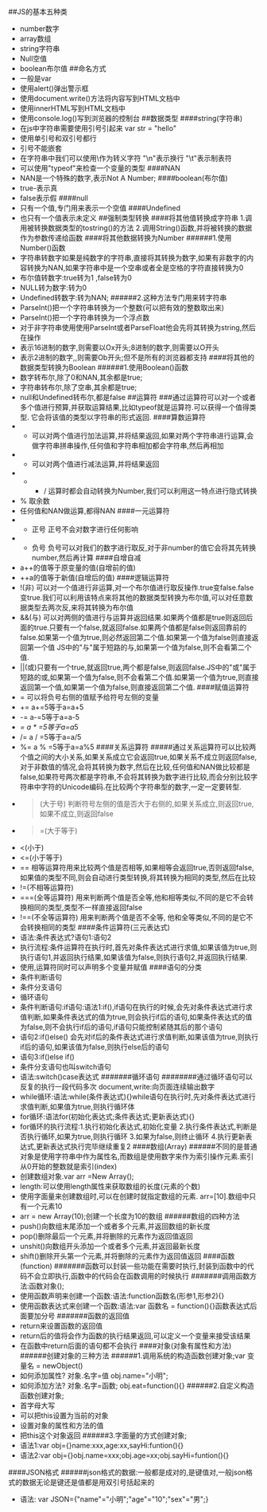 ##JS的基本五种类
* number数字
* array数组
* string字符串
* Null空值
* boolean布尔值
##命名方式
* 一般是var
* 使用alert()弹出警示框
* 使用document.write()方法将内容写到HTML文档中
* 使用innerHTML写到HTML文档中
* 使用console.log()写到浏览器的控制台
##数据类型
####string(字符串)
* 在js中字符串需要使用引号引起来 var str = "hello"
* 使用单引号和双引号都行
* 引号不能嵌套
* 在字符串中我们可以使用\作为转义字符 "\n"表示换行 "\t"表示制表符
* 可以使用"typeof"来检查一个变量的类型
####NAN
* NAN是一个特殊的数字,表示Not A Number;
####boolean(布尔值)
* true-表示真
* false表示假
####null
* 只有一个值,专门用来表示一个空值
####Undefined
* 也只有一个值表示未定义
##强制类型转换
####将其他值转换成字符串
1.调用被转换数据类型的tostring()的方法
2.调用String()函数,并将被转换的数据作为参数传递给函数
####将其他数据转换为Number
######1.使用Number()函数
* 字符串转数字如果是纯数字的字符串,直接将其转换为数字,如果有非数字的内容转换为NAN,如果字符串中是一个空串或者全是空格的字符直接转换为0
* 布尔值转数字:true转为1 ,false转为0
* NULL转为数字:转为0
* Undefined转数字:转为NAN;
######2.这种方法专门用来转字符串
* ParseInt()把一个字符串转换为一个整数(可以把有效的整数取出来)
* ParseInt()把一个字符串转换为一个浮点数
* 对于非字符串使用使用ParseInt或者ParseFloat他会先将其转换为string,然后在操作
* 表示16进制的数字,则需要以Ox开头;8进制的数字,则需要以O开头
* 表示2进制的数字,,则需要Ob开头;但不是所有的浏览器都支持
####将其他的数据类型转换为Boolean
######1.使用Boolean()函数
* 数字转布尔,除了0和NAN,其余都是true;
* 字符串转布尔,除了空串,其余都是true;
* null和Undefined转布尔,都是false
##运算符
###通过运算符可以对一个或者多个值进行预算,并获取运算结果,比如typeof就是运算符.可以获得一个值得类型. 它会将该值的类型以字符串的形式返回.
####算数运算符
* + 可以对两个值进行加法运算,并将结果返回,如果对两个字符串进行运算,会做字符串拼串操作,任何值和字符串相加都会字符串,然后再相加
* - 可以对两个值进行减法运算,并将结果返回
* - * / 运算时都会自动转换为Number,我们可以利用这一特点进行隐式转换
* % 取余数
* 任何值和NAN做运算,都得NAN
####一元运算符
* + 正号  正号不会对数字进行任何影响
* - 负号  负号可以对我们的数字进行取反,对于非number的值它会将其先转换number,然后再计算
####自增自减
* a++的值等于原变量的值(自增前的值)
* ++a的值等于新值(自增后的值)
####逻辑运算符
* !(非)  可以对一个值进行非运算,对一个布尔值进行取反操作.true变false.false变true.我们可以利用该特点来将其他的数据类型转换为布尔值,可以对任意数据类型去两次反,来将其转换为布尔值
* &&(与) 可以对两侧的值进行与运算并返回结果.如果两个值都是true则返回后面的true.只要有一个false,就返回false.如果两个值都是false则返回靠前的false.如果第一个值为true,则必然返回第二个值.如果第一个值为false则直接返回第一个值  JS中的"与"属于短路的与,如果第一个值为false,则不会看第二个值.
* ||(或)只要有一个true,就返回true,两个都是false,则返回false.JS中的"或"属于短路的或,如果第一个值为false,则不会看第二个值.如果第一个值为true,则直接返回第一个值,如果第一个值为false,则直接返回第二个值.
####赋值运算符
* = 可以将负号右侧的值赋予给符号左侧的变量
* += a+=5等于a=a+5
* -= a-=5等于a=a-5
* *= a * =5等于a=a*5
* /= a / =5等于a=a/5
* %= a % =5等于a=a%5
####关系运算符
#####通过关系运算符可以比较两个值之间的大小关系,如果关系成立它会返回true,如果关系不成立则返回false,对于非数值的情况,会将其转换为数字,然后在比较,任何值和NAN做比较都是false,如果符号两次都是字符串,不会将其转换为数字进行比较,而会分别比较字符串中字符的Unicode编码.在比较两个字符串型的数字,一定一定要转型.
* >(大于号) 判断符号左侧的值是否大于右侧的,如果关系成立,则返回true,如果不成立,则返回false
* >=(大于等于)
* <(小于)
* <=(小于等于)
* == 相等运算符用来比较两个值是否相等,如果相等会返回true,否则返回false,如果值的类型不同,则会自动进行类型转换,将其转换为相同的类型,然后在比较
* !=(不相等运算符)
* ===(全等运算符) 用来判断两个值是否全等,他和相等类似,不同的是它不会转换相同的类型,类型不一样直接返回false
* !==(不全等运算符) 用来判断两个值是否不全等, 他和全等类似,不同的是它不会转换相同的类型
####条件运算符(三元表达式)
* 语法:条件表达式?语句1:语句2
* 执行流程:条件运算符在执行时,首先对条件表达式进行求值,如果该值为true,则执行语句1,并返回执行结果,如果该值为false,则执行语句2,并返回执行结果.
* 使用,运算符同时可以声明多个变量并赋值
####语句的分类
* 条件判断语句
* 条件分支语句
* 循环语句
* 条件判断语句:if语句:语法1:if(),if语句在执行的时候,会先对条件表达式进行求值判断,如果条件表达式的值为true,则会执行if后的语句,如果条件表达式的值为false,则不会执行if后的语句,if语句只能控制紧随其后的那个语句
* 语句2:if()else() 会先对if后的条件表达式进行求值判断,如果该值为true,则执行if后的语句,如果该值为false,则执行else后的语句
* 语句3:if()else if()
* 条件分支语句也叫switch语句
* 语法:switch()case表达式
#######循环语句
########通过循环语句可以反复的执行一段代码多次 document,write:向页面连续输出数字
* while循环:语法:while(条件表达式){}while语句在执行时,先对条件表达式进行求值判断,如果值为true,则执行循环体
* for循环:语法for(初始化表达式;条件表达式;更新表达式){}
* for循环的执行流程:1.执行初始化表达式,初始化变量 2.执行条件表达式,判断是否执行循环,如果为true,则执行循环 3.如果为false,则终止循环 4.执行更新表达式,更新表达式执行完毕继续重复2
####数组(Array)
######不同的是普通对象是使用字符串中作为属性名,而数组是使用数字来作为索引操作元素.索引从0开始的整数就是索引(index)
* 创建数组对象.var arr =New Array();
* length:可以使用length属性来获取数组的长度(元素的个数)
* 使用字面量来创建数组时,可以在创建时就指定数组的元素. arr=[10].数组中只有一个元素10
* arr = new Array(10);创建一个长度为10的数组
######数组的四种方法
* push()向数组末尾添加一个或者多个元素,并返回数组的新长度
* pop()删除最后一个元素,并将删除的元素作为返回值返回
* unshit()向数组开头添加一个或者多个元素,并返回最新长度
* shift()删除开头第一个元素,并将删除的元素作为返回值返回
####函数(function)
#######函数可以封装一些功能在需要时执行,封装到函数中的代码不会立即执行,函数中的代码会在函数调用的时候执行
#######调用函数方法:函数对象();
* 使用函数声明来创建一个函数:语法:function函数名(形参1,形参2){}
* 使用函数表达式来创建一个函数:语法:var 函数名 = function(){}函数表达式后面要加分号
#######函数的返回值
* return来设置函数的返回值
* return后的值将会作为函数的执行结果返回,可以定义一个变量来接受该结果
* 在函数中return后面的语句都不会执行
####对象(对象有属性和方法)
######创建对象的三种方法
######1.调用系统的构造函数创建对象;var 变量名 = newObject()
* 如何添加属性? 对象.名字=值 obj.name="小明";
* 如何添加方法? 对象.名字=函数; obj.eat=function(){}
######2.自定义构造函数创建对象;
* 首字母大写
* 可以把this设置为当前的对象
* 设置对象的属性和方法的值
* 把this这个对象返回
######3.字面量的方式创建对象;
* 语法1:var obj={}name:xxx,age:xx,sayHi:funtion(){}
* 语法2:var obj={}obj.name=xxx;obj.age=xx;obj.sayHi=funtion(){}

####JSON格式
######json格式的数据:一般都是成对的,是键值对,一般json格式的数据无论是键还是值都是用双引号括起来的
* 语法: var JSON={"name"="小明";"age"="10";"sex"="男";}